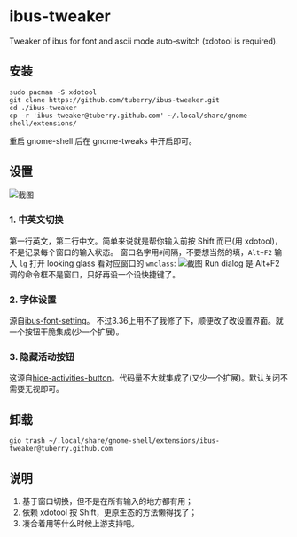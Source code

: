 # ibus-tweaker
Tweaker of ibus for font and ascii mode auto-switch (xdotool is required).

## 安装
```shell
sudo pacman -S xdotool
git clone https://github.com/tuberry/ibus-tweaker.git
cd ./ibus-tweaker
cp -r 'ibus-tweaker@tuberry.github.com' ~/.local/share/gnome-shell/extensions/
```
重启 gnome-shell 后在 gnome-tweaks 中开启即可。

## 设置
![截图](https://s1.ax1x.com/2020/04/02/Gtk7ef.png)
### 1. 中英文切换

第一行英文，第二行中文。简单来说就是帮你输入前按 Shift 而已(用 xdotool)，不是记录每个窗口的输入状态。
窗口名字用`#`间隔，不要想当然的填，`Alt+F2` 输入 `lg` 打开 looking glass 看对应窗口的 `wmclass`:
![截图](https://ae01.alicdn.com/kf/U5ff0e6a172e444b79040184ccf35377d1.jpg)
Run dialog 是 Alt+F2 调的命令框不是窗口，只好再设一个设快捷键了。

### 2. 字体设置

源自[ibus-font-setting](https://extensions.gnome.org/extension/1121/ibus-font-setting/)。 不过3.36上用不了我修了下，顺便改了改设置界面。就一个按钮干脆集成(少一个扩展)。
### 3. 隐藏活动按钮

这源自[hide-activities-button](https://extensions.gnome.org/extension/1128/hide-activities-button/)。代码量不大就集成了(又少一个扩展)。默认关闭不需要无视即可。

## 卸载
```
gio trash ~/.local/share/gnome-shell/extensions/ibus-tweaker@tuberry.github.com
```
## 说明
1. 基于窗口切换，但不是在所有输入的地方都有用；
2. 依赖 xdotool 按 Shift，更原生态的方法懒得找了；
3. 凑合着用等什么时候上游支持吧。
